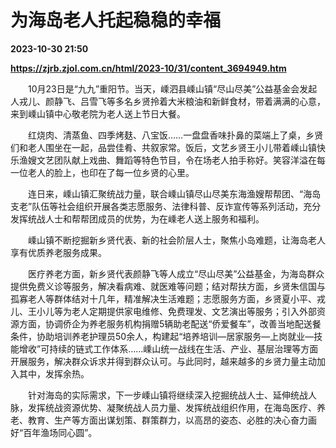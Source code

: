 # 为海岛老人托起稳稳的幸福

**2023-10-30 21:50**

**https://zjrb.zjol.com.cn/html/2023-10/31/content_3694949.htm**

　　10月23日是“九九”重阳节。当天，嵊泗县嵊山镇“尽山尽美”公益基金会发起人戎儿、颜静飞、吕雪飞等多名乡贤拎着大米粮油和新鲜食材，带着满满的心意，来到嵊山镇中心敬老院为老人送上节日大餐。

　　红烧肉、清蒸鱼、四季烤麸、八宝饭……一盘盘香味扑鼻的菜端上了桌，乡贤们和老人围坐在一起，品尝佳肴、共叙家常。饭后，文艺乡贤王小儿带着嵊山镇快乐渔嫂文艺团队献上戏曲、舞蹈等特色节目，令在场老人拍手称好。笑容洋溢在每一位老人的脸上，也印在了每一位乡贤的心里。

　　连日来，嵊山镇汇聚统战力量，联合嵊山镇尽山尽美东海渔嫂帮帮团、“海岛支老”队伍等社会组织开展各类志愿服务、法律科普、反诈宣传等系列活动，充分发挥统战人士和帮帮团成员的优势，为在嵊老人送上服务和福利。

　　嵊山镇不断挖掘新乡贤代表、新的社会阶层人士，聚焦小岛难题，让海岛老人享有优质养老服务成果。

　　医疗养老方面，新乡贤代表颜静飞等人成立“尽山尽美”公益基金，为海岛群众提供免费义诊等服务，解决看病难、就医难等问题；结对帮扶方面，乡贤朱信国与孤寡老人等群体结对十几年，精准解决生活难题；志愿服务方面，乡贤夏小平、戎儿、王小儿等为老人定期提供家电维修、免费理发、文艺演出等服务；引入外部资源方面，协调侨企为养老服务机构捐赠5辆助老配送“侨爱餐车”，改善当地配送餐条件，协助培训养老护理员50余人，构建起“培养培训—居家服务—上岗就业—技能增收”可持续的链式工作体系……嵊山统一战线在生活、产业、基层治理等方面开展服务，解决群众诉求并得到群众认可。与此同时，越来越多的乡贤力量主动加入其中，发挥余热。

　　针对海岛的实际需求，下一步嵊山镇将继续深入挖掘统战人士、延伸统战人脉，发挥统战资源优势、凝聚统战人员力量、发挥统战组织作用，在海岛医疗、养老、教育、生产等方面出谋划策、群策群力，以高昂的姿态、必胜的决心奋力画好“百年渔场同心圆”。
